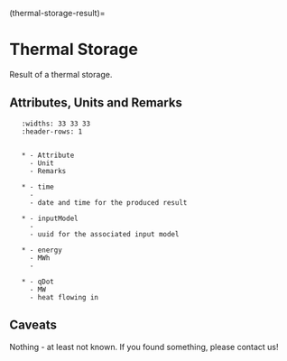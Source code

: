 (thermal-storage-result)=

# Thermal Storage

Result of a thermal storage.

## Attributes, Units and Remarks

```{list-table}
   :widths: 33 33 33
   :header-rows: 1


   * - Attribute
     - Unit
     - Remarks

   * - time
     -
     - date and time for the produced result

   * - inputModel
     -
     - uuid for the associated input model

   * - energy
     - MWh
     -

   * - qDot
     - MW
     - heat flowing in

```

## Caveats

Nothing - at least not known.
If you found something, please contact us!

